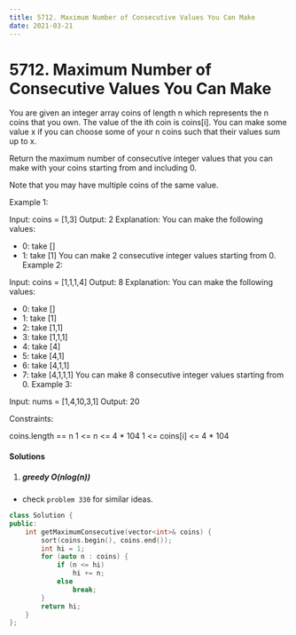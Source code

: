 ```yaml
---
title: 5712. Maximum Number of Consecutive Values You Can Make
date: 2021-03-21
---
```


# 5712. Maximum Number of Consecutive Values You Can Make

You are given an integer array coins of length n which represents the n coins that you own. The value of the ith coin is coins[i]. You can make some value x if you can choose some of your n coins such that their values sum up to x.

Return the maximum number of consecutive integer values that you can make with your coins starting from and including 0.

Note that you may have multiple coins of the same value.

 

Example 1:

Input: coins = [1,3]
Output: 2
Explanation: You can make the following values:
- 0: take []
- 1: take [1]
You can make 2 consecutive integer values starting from 0.
Example 2:

Input: coins = [1,1,1,4]
Output: 8
Explanation: You can make the following values:
- 0: take []
- 1: take [1]
- 2: take [1,1]
- 3: take [1,1,1]
- 4: take [4]
- 5: take [4,1]
- 6: take [4,1,1]
- 7: take [4,1,1,1]
You can make 8 consecutive integer values starting from 0.
Example 3:

Input: nums = [1,4,10,3,1]
Output: 20
 

Constraints:

coins.length == n
1 <= n <= 4 * 104
1 <= coins[i] <= 4 * 104


#### Solutions

1. ##### greedy O(nlog(n))

- check `problem 330` for similar ideas.

```c++
class Solution {
public:
    int getMaximumConsecutive(vector<int>& coins) {
        sort(coins.begin(), coins.end());
        int hi = 1;
        for (auto n : coins) {
            if (n <= hi)
                hi += n;
            else
                break;
        }
        return hi;
    }
};
```
